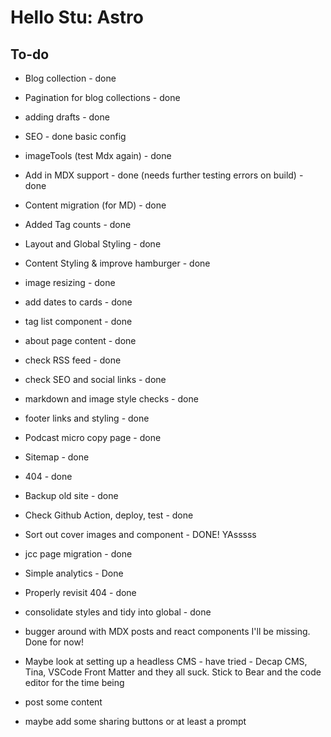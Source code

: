 # Hello Stu: Astro

## To-do

- Blog collection - done
- Pagination for blog collections - done
- adding drafts - done
- SEO - done basic config
- imageTools (test Mdx again) - done
- Add in MDX support - done (needs further testing errors on build) - done
- Content migration (for MD) - done
- Added Tag counts - done
- Layout and Global Styling - done
- Content Styling & improve hamburger - done
- image resizing - done
- add dates to cards - done
- tag list component - done
- about page content - done
- check RSS feed - done
- check SEO and social links - done
- markdown and image style checks - done
- footer links and styling - done
- Podcast micro copy page - done
- Sitemap - done
- 404 - done
- Backup old site - done
- Check Github Action, deploy, test - done
- Sort out cover images and component - DONE! YAsssss
- jcc page migration - done
- Simple analytics - Done
- Properly revisit 404 - done
- consolidate styles and tidy into global - done
- bugger around with MDX posts and react components I'll be missing. Done for now!
- Maybe look at setting up a headless CMS - have tried - Decap CMS, Tina, VSCode Front Matter and they all suck. Stick to Bear and the code editor for the time being

- post some content
- maybe add some sharing buttons or at least a prompt
